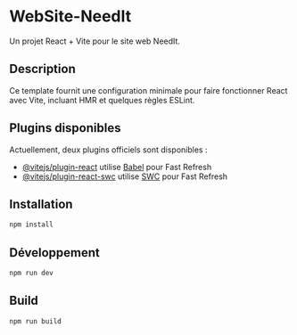 # WebSite-NeedIt

Un projet React + Vite pour le site web NeedIt.

## Description

Ce template fournit une configuration minimale pour faire fonctionner React avec Vite, incluant HMR et quelques règles ESLint.

## Plugins disponibles

Actuellement, deux plugins officiels sont disponibles :

- [@vitejs/plugin-react](https://github.com/vitejs/vite-plugin-react/blob/main/packages/plugin-react/README.md) utilise [Babel](https://babeljs.io/) pour Fast Refresh
- [@vitejs/plugin-react-swc](https://github.com/vitejs/vite-plugin-react-swc) utilise [SWC](https://swc.rs/) pour Fast Refresh

## Installation

```bash
npm install
```

## Développement

```bash
npm run dev
```

## Build

```bash
npm run build
